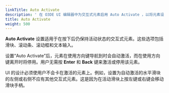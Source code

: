 ```yaml
---
linkTitle: Auto Activate
description: ' 在 O3DE UI 编辑器中为交互式元素启用 Auto Activate ，以将元素设置为自动激活。 '
title: Auto Activate
weight: 500
---
```


**Auto Activate** 设置适用于在按下后仍保持活动状态的交互式元素。这些选项包括滑块、滚动条、滚动框和文本输入。

设置“Auto Activate”后，元素在使用方向键导航到时会自动激活，而在使用方向键离开时将停用。用户无需按 **Enter** 和 **Back** 键来激活或停用该元素。

UI 的设计必须使用户不会卡在激活的元素上。例如，设置为自动激活的水平滑块的左侧或右侧不应有其他交互式元素。这是因为在活动滑块上按左键或右键会移动滑块手柄。

